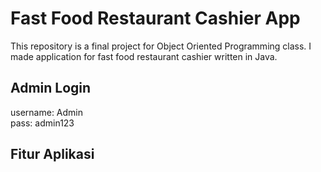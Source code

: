 # Fast Food Restaurant Cashier App
This repository is a final project for Object Oriented Programming class. I made application for fast food restaurant cashier written in Java.
## Admin Login
<p>username: Admin<br>
pass: admin123</p>
<h2> Fitur Aplikasi </h2>
